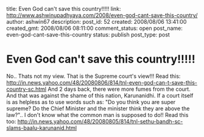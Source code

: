 title: Even God can't save this country!!!!!
link: http://www.ashwinupadhyaya.com/2008/even-god-cant-save-this-country/
author: ashwin67
description: 
post_id: 52
created: 2008/08/06 13:41:00
created_gmt: 2008/08/06 08:11:00
comment_status: open
post_name: even-god-cant-save-this-country
status: publish
post_type: post

# Even God can't save this country!!!!!

No.. Thats not my view. That is the Supreme court's view!!! Read this: <http://in.news.yahoo.com/48/20080806/814/tnl-even-god-can-t-save-this-country-sc.html> And 2 days back, there were more fumes from the court. And that was against the shame of this nation, Karunanidhi. If a court itself is as helpless as to use words such as: "Do you think you are super supreme? Do the Chief Minister and the minister think they are above the law?".. I don't know what the common man is supposed to do!! Read this too: <http://in.news.yahoo.com/48/20080805/814/tnl-sethu-bandh-sc-slams-baalu-karunanid.html>